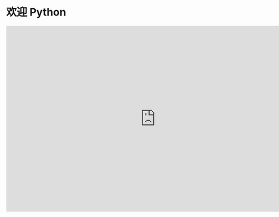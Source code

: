 <!--
 * @Author: WangJiaFeng
 * @Date: 2022-02-16 13:50:07
 * @LastEditTime: 2022-02-16 17:19:18
 * @Description: file content
 * @FilePath: \Blog\docs\static\Python\README.md
-->

# 欢迎 Python

<iframe src="https://baike.baidu.com/item/Python" width="800" height="500" frameborder="0"></iframe>
